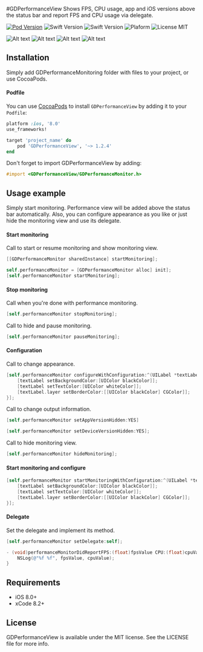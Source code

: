 #GDPerformanceView
Shows FPS, CPU usage, app and iOS versions above the status bar and report FPS and CPU usage via delegate.

[![Pod Version](https://img.shields.io/badge/Pod-1.2.0-6193DF.svg)](https://cocoapods.org/)
![Swift Version](https://img.shields.io/badge/xCode-8.2+-blue.svg) 
![Swift Version](https://img.shields.io/badge/iOS-8.0+-blue.svg) 
![Plaform](https://img.shields.io/badge/Platform-iOS-lightgrey.svg)
![License MIT](https://img.shields.io/badge/License-MIT-lightgrey.svg) 

![Alt text](https://github.com/dani-gavrilov/GDPerformanceView/blob/master/performance_view.PNG?raw=true "Example PNG")
![Alt text](https://github.com/dani-gavrilov/GDPerformanceView/blob/master/performance_view_2.PNG?raw=true "Example PNG")
![Alt text](https://github.com/dani-gavrilov/GDPerformanceView/blob/master/performance_view_3.PNG?raw=true "Example PNG")
![Alt text](https://github.com/dani-gavrilov/GDPerformanceView/blob/master/performance_view_4.PNG?raw=true "Example PNG")

## Installation
Simply add GDPerformanceMonitoring folder with files to your project, or use CocoaPods.

#### Podfile
You can use [CocoaPods](http://cocoapods.org/) to install `GDPerformanceView` by adding it to your `Podfile`:

```ruby
platform :ios, '8.0'
use_frameworks!

target 'project_name' do
	pod 'GDPerformanceView', '~> 1.2.4'
end
```
Don't forget to import GDPerformanceView by adding: 

```objective-c
#import <GDPerformanceView/GDPerformanceMonitor.h>
```

## Usage example

Simply start monitoring. Performance view will be added above the status bar automatically.
Also, you can configure appearance as you like or just hide the monitoring view and use its delegate.

#### Start monitoring

Call to start or resume monitoring and show monitoring view.

```objective-c
[[GDPerformanceMonitor sharedInstance] startMonitoring];
```

```objective-c
self.performanceMonitor = [GDPerformanceMonitor alloc] init];
[self.performanceMonitor startMonitoring];
```

#### Stop monitoring

Call when you're done with performance monitoring.

```objective-c
[self.performanceMonitor stopMonitoring];
```

Call to hide and pause monitoring.

```objective-c
[self.performanceMonitor pauseMonitoring];
```

#### Configuration

Call to change appearance.

```objective-c
[self.performanceMonitor configureWithConfiguration:^(UILabel *textLabel) {
	[textLabel setBackgroundColor:[UIColor blackColor]];
	[textLabel setTextColor:[UIColor whiteColor]];
	[textLabel.layer setBorderColor:[[UIColor blackColor] CGColor]];
}];
```

Call to change output information.

```objective-c
[self.performanceMonitor setAppVersionHidden:YES]
```
```objective-c
[self.performanceMonitor setDeviceVersionHidden:YES];
```

Call to hide monitoring view.

```objective-c
[self.performanceMonitor hideMonitoring];
```

#### Start monitoring and configure

```objective-c
[self.performanceMonitor startMonitoringWithConfiguration:^(UILabel *textLabel) {
	[textLabel setBackgroundColor:[UIColor blackColor]];
	[textLabel setTextColor:[UIColor whiteColor]];
	[textLabel.layer setBorderColor:[[UIColor blackColor] CGColor]];
}];
```

#### Delegate

Set the delegate and implement its method.

```objective-c
[self.performanceMonitor setDelegate:self];
```

```objective-c
- (void)performanceMonitorDidReportFPS:(float)fpsValue CPU:(float)cpuValue {
    NSLog(@"%f %f", fpsValue, cpuValue);
}
```

## Requirements
- iOS 8.0+
- xCode 8.2+

## License
GDPerformanceView is available under the MIT license. See the LICENSE file for more info.
